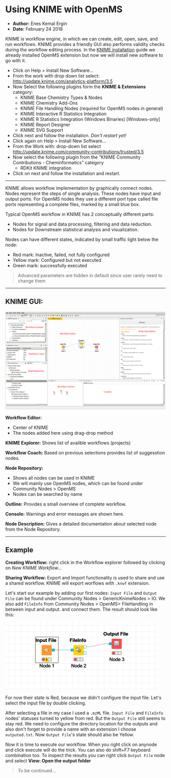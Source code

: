 # Using KNIME with OpenMS

- __Author:__ Enes Kemal Ergin
- __Date:__ February 24 2018


KNIME is workflow engine, in which we can create, edit, open, save, and run workflows.  KNIME provides a friendly GUI also performs validity checks during the workflow editing process. In the [KNIME installation](./installation_KNIME_OpenMS.md) guide we already installed OpenMS extension but now we will install new software to go with it.

- Click on Help > Install New Software...
- From the work with drop down list select: http://update.knime.com/analytics-platform/3.5
- Now Select the following plugins form the __KNIME & Extensions__ category:
  - KNIME Base Chemistry Types & Nodes
  - KNIME Chemistry Add-Ons
  - KNIME File Handling Nodes (required for OpenMS nodes in general)
  - KNIME Interactive R Statistics Integration
  - KNIME R Statistics Integration (Windows Binaries) [Windows-only]
  - KNIME Report Designer
  - KNIME SVG Support
- Click next and follow the installation. _Don't restart yet!_
- Click again on Help > Install New Software...
- From the Work with: drop-down list select http://update.knime.com/community-contributions/trusted/3.5
- Now select the following plugin from the ”KNIME Community Contributions - Cheminformatics” category
  - RDKit KNIME integration
- Click on next and follow the installation and restart.

---

KNIME allows workflow implementation by graphically connect nodes. Nodes represent the steps of single analysis. These nodes have input and output ports. For OpenMS nodes they use a different port type called file ports representing a complete files, marked by a small blue box.

Typical OpenMS workflow in KNIME has 2 conceptually different parts:
- Nodes for signal and data processing, filtering and data reduction.
- Nodes for Downstream statistical analysis and visualization.

Nodes can have different states, indicated by small traffic light below the node:
- Red mark: Inactive, failed, not fully configured
- Yellow mark: Configured but not executed
- Green mark: successfully executed

> Advanced parameters are hidden in default since user rarely need to change them


---

## KNIME GUI:

![KNIME GUI](./supportive_figures/primer/KNIME_GUI.png)

__Workflow Editor:__

- Center of KNIME
- The nodes added here using drag-drop method

__KNIME Explorer:__ Shows list of availble workflows (projects)

__Workflow Coach:__ Based on previous selections provides list of suggesstion nodes.

__Node Repository:__

- Shows all nodes can be used in KNIME
- We will mainly use OpenMS nodes, which can be found under Community Nodes > OpenMS
- Nodes can be searched by name

__Outline:__ Provides a small overview of complete workflow.

__Console:__ Warnings and error messages are shown here.

__Node Description:__ Gives a detailed documentation about selected node from the Node Repository.

---

## Example

__Creating Workflow:__ right click in the Workflow explorer followed by clicking on _New KNIME Workflow..._

__Sharing Workflow:__ Export and Import functionality is used to share and use a shared workflow. KNIME will export worflows with ```.knwf``` extension.


Let's start our example by adding our first nodes: ```Input File``` and  ```Output File``` can be found under Community Nodes > GenericKnimeNodes > IO. We also add ```FileInfo``` from Community Nodes > OpenMS> FileHandling in between input and output. and connect them. The result should look like this:

![connecting nodes 1](./supportive_figures/primer/connecting_nodes1.png)

For now their state is Red, because we didn't configure the input file. Let's select the input file by double clicking.

After selecting a file in my case I used a ```.mzML``` file.  ```Input File``` and ```FileInfo``` nodes' statuses turned to yellow from red. But the ```Output File``` still seems to stay red. We need to configure the directory location for the outputs and also don't forget to provide a name with an extension I choose ```outputed.txt```. Now ```Output File```'s state should also be Yellow.

Now it is time to execute our workflow. When you right click on anynode and click execute will do the trick. You can also do shift+F7 keyboard combination too. To inspect the results you can right click ```Output File``` node and select __View: Open the output folder__


> To be continued...
